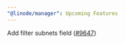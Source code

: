 ```yaml
---
"@linode/manager": Upcoming Features
---
```


Add filter subnets field ([#9647](https://github.com/linode/manager/pull/9647))
